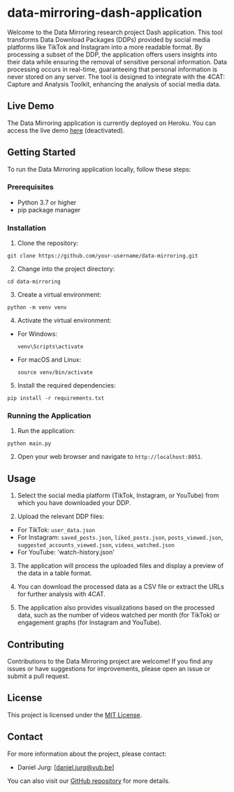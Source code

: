 # data-mirroring-dash-application

Welcome to the Data Mirroring research project Dash application. This tool transforms Data Download Packages (DDPs) provided by social media platforms like TikTok and Instagram into a more readable format. By processing a subset of the DDP, the application offers users insights into their data while ensuring the removal of sensitive personal information. Data processing occurs in real-time, guaranteeing that personal information is never stored on any server. The tool is designed to integrate with the 4CAT: Capture and Analysis Toolkit, enhancing the analysis of social media data.

## Live Demo

The Data Mirroring application is currently deployed on Heroku. You can access the live demo [here](https://data-mirroring-b65b623911e5.herokuapp.com/) (deactivated).

## Getting Started

To run the Data Mirroring application locally, follow these steps:

### Prerequisites

- Python 3.7 or higher
- pip package manager

### Installation

1. Clone the repository:
```
git clone https://github.com/your-username/data-mirroring.git
```

2. Change into the project directory:
```
cd data-mirroring
```

3. Create a virtual environment:
```
python -m venv venv
```

4. Activate the virtual environment:
- For Windows:
  ```
  venv\Scripts\activate
  ```
- For macOS and Linux:
  ```
  source venv/bin/activate
  ```

5. Install the required dependencies:
```
pip install -r requirements.txt
```

### Running the Application

1. Run the application:
```
python main.py
```
2. Open your web browser and navigate to `http://localhost:8051`.

## Usage

1. Select the social media platform (TikTok, Instagram, or YouTube) from which you have downloaded your DDP.

2. Upload the relevant DDP files:
- For TikTok: `user_data.json`
- For Instagram: `saved_posts.json`, `liked_posts.json`, `posts_viewed.json`, `suggested_accounts_viewed.json`, `videos_watched.json`
- For YouTube: 'watch-history.json'

3. The application will process the uploaded files and display a preview of the data in a table format.

4. You can download the processed data as a CSV file or extract the URLs for further analysis with 4CAT.

5. The application also provides visualizations based on the processed data, such as the number of videos watched per month (for TikTok) or engagement graphs (for Instagram and YouTube).

## Contributing

Contributions to the Data Mirroring project are welcome! If you find any issues or have suggestions for improvements, please open an issue or submit a pull request.

## License

This project is licensed under the [MIT License](LICENSE).

## Contact

For more information about the project, please contact:

- Daniel Jurg: [daniel.jurg@vub.be]

You can also visit our [GitHub repository](https://github.com/dj-urg/data-mirroring-overview) for more details.
